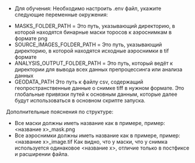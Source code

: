 * Для обучения:
Необходимо настроить .env файл, укажите следующие переменные окружения:
- MASKS_FOLDER_PATH = Это путь, указывающий директорию, в которой находятся бинарные маски торосов к аэроснимкам в формате png
- SOURCE_IMAGES_FOLDER_PATH = Это путь, указывающий директорию, в которой находятся исходные аэроснимки в tif формате
- ANALYSIS_OUTPUT_FOLDER_PATH = Это путь, который ведёт к директории для вывода всех данных препроцессинга или анализа данных
- GEODATA_PATH Это путь к файлу csv, содержащий геопространственные данные о снимке tiff в нужном формате.
Это глобальные привязки путей к основным данным, которые далее будут использоваться в основном скрипте запуска.

Дополнительные пояснения по структуре:
- Все маски должны иметь название как в примере, пример: <название x>_mask.png
- Все аэроснимки должны иметь название как в примере, пример: <название x>_image.tif
Как видно, что у маски, что у снимка используется одинаковое <название x>, отличие только в постфиксе и расширении файла.